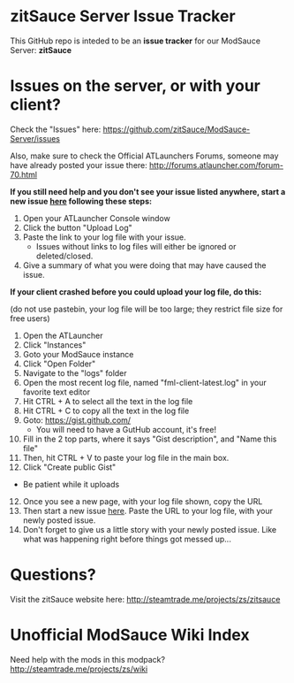 # zitSauce Server Issue Tracker

This GitHub repo is inteded to be an **issue tracker** for our ModSauce Server: **zitSauce**

# Issues on the server, or with your client?

Check the "Issues" here: https://github.com/zitSauce/ModSauce-Server/issues

Also, make sure to check the Official ATLaunchers Forums, someone may have already posted your issue there: http://forums.atlauncher.com/forum-70.html

**If you still need help and you don't see your issue listed anywhere, start a new issue [here](https://github.com/zitSauce/ModSauce-Server/issues) following these steps:**

1. Open your ATLauncher Console window
2. Click the button "Upload Log"
3. Paste the link to your log file with your issue.
   * Issues without links to log files will either be ignored or deleted/closed.
4. Give a summary of what you were doing that may have caused the issue.

**If your client crashed before you could upload your log file, do this:** 

(do not use pastebin, your log file will be too large; they restrict file size for free users)

1. Open the ATLauncher
2. Click "Instances"
3. Goto your ModSauce instance
4. Click "Open Folder"
5. Navigate to the "logs" folder
5. Open the most recent log file, named "fml-client-latest.log" in your favorite text editor
6. Hit CTRL + A to select all the text in the log file
7. Hit CTRL + C to copy all the text in the log file
8. Goto: https://gist.github.com/
   * You will need to have a GutHub account, it's free!
9. Fill in the 2 top parts, where it says "Gist description", and "Name this file"
10. Then, hit CTRL + V to paste your log file in the main box.
11. Click "Create public Gist"
   * Be patient while it uploads
12. Once you see a new page, with your log file shown, copy the URL
13. Then start a new issue [here](https://github.com/zitSauce/ModSauce-Server/issues). Paste the URL to your log file, with your newly posted issue.
14. Don't forget to give us a little story with your newly posted issue. Like what was happening right before things got messed up...

# Questions?

Visit the zitSauce website here: http://steamtrade.me/projects/zs/zitsauce

# Unofficial ModSauce Wiki Index

Need help with the mods in this modpack? http://steamtrade.me/projects/zs/wiki
